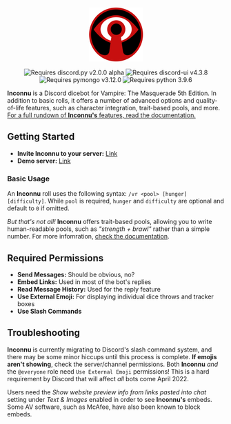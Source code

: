 <p align="center">
  <img src="images/inconnu_logo.png" alt="Inconnu Dicebot" width=125 height=125 />
</p>

<p align="center">
  <img src="https://img.shields.io/badge/discord.py-2.0.0_alpha-brightgreen" alt="Requires discord.py v2.0.0 alpha" />
  <img src="https://img.shields.io/badge/discord--ui-4.3.8-blue" alt="Requires discord-ui v4.3.8" />
  <img src="https://img.shields.io/badge/pymongo-3.12.0-yellow" alt="Requires pymongo v3.12.0" />
  <img src="https://img.shields.io/badge/python-3.9.6-9cf" alt="Requires python 3.9.6" />
</p>

**Inconnu** is a Discord dicebot for Vampire: The Masquerade 5th Edition. In addition to basic rolls, it offers a number of advanced options and quality-of-life features, such as character integration, trait-based pools, and more. [For a full rundown of **Inconnu's** features, read the documentation.](https://www.inconnu-bot.com)

## Getting Started

* **Invite Inconnu to your server:** [Link](https://discord.com/api/oauth2/authorize?client_id=882409882119196704&permissions=2147829760&scope=bot%20applications.commands)
* **Demo server:** [Link](https://discord.gg/CPmsdWHUcZ)

### Basic Usage

An **Inconnu** roll uses the following syntax: `/vr <pool> [hunger] [difficulty]`. While `pool` is required, `hunger` and `difficulty` are optional and default to `0` if omitted.

*But that's not all!* **Inconnu** offers trait-based pools, allowing you to write human-readable pools, such as *"strength + brawl"* rather than a simple number. For more infomration, [check the documentation](https://www.inconnu-bot.com).

## Required Permissions

* **Send Messages:** Should be obvious, no?
* **Embed Links:** Used in most of the bot's replies
* **Read Message History:** Used for the reply feature
* **Use External Emoji:** For displaying individual dice throws and tracker boxes
* **Use Slash Commands**

## Troubleshooting

**Inconnu** is currently migrating to Discord's slash command system, and there may be some minor hiccups until this process is complete. **If emojis aren't showing**, check the server/channel permissions. Both **Inconnu** *and* the `@everyone` role need `Use External Emoji` permissions! This is a hard requirement by Discord that will affect *all* bots come April 2022.

Users need the *Show website preview info from links pasted into chat* setting under *Text & Images* enabled in order to see **Inconnu's** embeds. Some AV software, such as McAfee, have also been known to block embeds.
